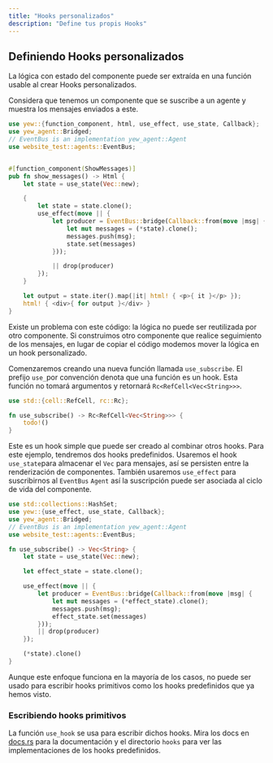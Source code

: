 ```yaml
---
title: "Hooks personalizados"
description: "Define tus propis Hooks"
---
```


## Definiendo Hooks personalizados

La lógica con estado del componente puede ser extraída en una función usable al crear Hooks personalizados.

Considera que tenemos un componente que se suscribe a un agente y muestra los mensajes enviados a este.

```rust
use yew::{function_component, html, use_effect, use_state, Callback};
use yew_agent::Bridged;
// EventBus is an implementation yew_agent::Agent
use website_test::agents::EventBus;


#[function_component(ShowMessages)]
pub fn show_messages() -> Html {
    let state = use_state(Vec::new);

    {
        let state = state.clone();
        use_effect(move || {
            let producer = EventBus::bridge(Callback::from(move |msg| {
                let mut messages = (*state).clone();
                messages.push(msg);
                state.set(messages)
            }));

            || drop(producer)
        });
    }

    let output = state.iter().map(|it| html! { <p>{ it }</p> });
    html! { <div>{ for output }</div> }
}
```

Existe un problema con este código: la lógica no puede ser reutilizada por otro componente.
Si construimos otro componente que realice seguimiento de los mensajes, en lugar de copiar el código modemos mover la lógica en un hook personalizado.

Comenzaremos creando una nueva función llamada `use_subscribe`.
El prefijo `use_`por convención denota que una función es un hook.
Esta función no tomará argumentos y retornará `Rc<RefCell<Vec<String>>>`.
```rust
use std::{cell::RefCell, rc::Rc};

fn use_subscribe() -> Rc<RefCell<Vec<String>>> {
    todo!()
}
```

Este es un hook simple que puede ser creado al combinar otros hooks. Para este ejemplo, tendremos dos hooks predefinidos.
Usaremos el hook `use_state`para almacenar el `Vec` para mensajes, así se persisten entre la renderización de componentes.
También usaremos `use_effect` para suscribirnos al `EventBus` `Agent` así la suscripción puede ser asociada al ciclo de vida del componente.

```rust
use std::collections::HashSet;
use yew::{use_effect, use_state, Callback};
use yew_agent::Bridged;
// EventBus is an implementation yew_agent::Agent
use website_test::agents::EventBus;

fn use_subscribe() -> Vec<String> {
    let state = use_state(Vec::new);

    let effect_state = state.clone();

    use_effect(move || {
        let producer = EventBus::bridge(Callback::from(move |msg| {
            let mut messages = (*effect_state).clone();
            messages.push(msg);
            effect_state.set(messages)
        }));
        || drop(producer)
    });

    (*state).clone()
}
```

Aunque este enfoque funciona en la mayoría de los casos, no puede ser usado para escribir hooks primitivos como los hooks predefinidos que ya hemos visto.

### Escribiendo hooks primitivos

La función `use_hook` se usa para escribir dichos hooks. Mira los docs en [docs.rs](https://docs.rs/yew/0.18.0/yew-functional/use_hook.html) para la documentación
y el directorio `hooks` para ver las implementaciones de los hooks predefinidos.
